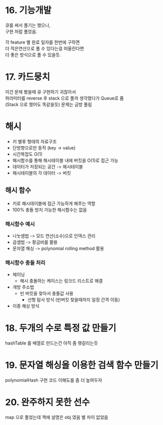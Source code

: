 # 16. 기능개발
큐를 써서 풀기는 했으나,  
구현 처럼 풀었음.

각 feature 별 완료 일자를 한번에 구하면  
더 적은연산으로 풀 수 있다는걸 떠올린다면  
더 좋은 방식으로 풀 수 있을듯.

# 17. 카드뭉치
이건 문제 봤을때 큐 구현하기 귀찮아서  
파라미터를 reverse 후 stack 으로 풀까 생각했다가 Queue로 품  
(Stack 으로 했어도 똑같을듯)
문제는 금방 풀림


# 해시
- 키 밸류 형태의 자료구조
- 단방향으로만 동작 (key -> value)
- 시간복잡도 O(1)
- 해시함수를 통해 해시테이블 내에 버킷을 O(1)로 접근 가능
- 데이터가 저장되는 공간 -> 해시테이블
- 해시테이블의 각 데이터 -> 버킷

## 해시 함수
- 키로 해시테이블에 접근 가능하게 해주는 역할
- 100% 충돌 방지 가능한 해시함수는 없음

### 해시함수 예시
- 나눗셈법 -> 모드 연산(소수)으로 인덱스 관리
- 곱셈법 -> 황금비를 활용
- 문자열 해싱 -> polynomial rolling method 활용

### 해시함수 충돌 처리
- 체이닝
  - 해시 충돌하는 케이스는 링크드 리스트로 해결
- 개방 주소법
  - 빈 버킷을 찾아서 충돌값 사용
    - 선형 탐사 방식 (빈버킷 찾을때까지 일정 간격 이동)
- 이중 해싱 방식

# 18. 두개의 수로 특정 값 만들기
hashTable 를 배열로 만드는건 아직 좀 헷갈리는듯

# 19. 문자열 해싱을 이용한 검색 함수 만들기
polynomialHash 구현 코드 이해도를 좀 더 높여두자

# 20. 완주하지 못한 선수
map 으로 풀었는데 책에 설명은 obj 였음 별 차이 없었음
